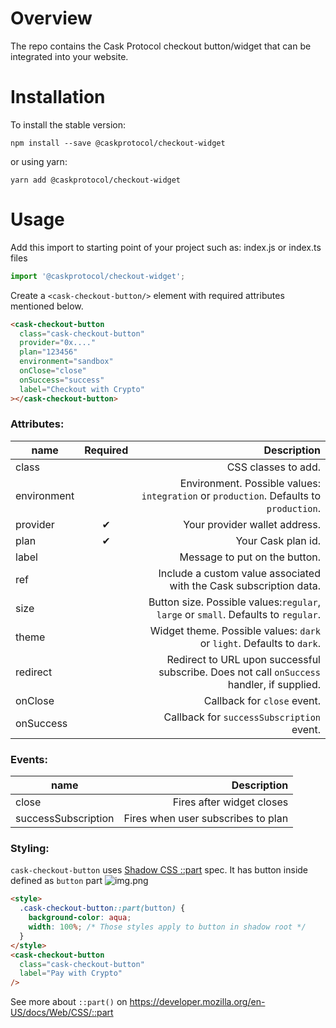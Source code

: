 # Overview

The repo contains the Cask Protocol checkout button/widget that can be integrated into your website.

# Installation

To install the stable version:

```
npm install --save @caskprotocol/checkout-widget
```

or using yarn:

```
yarn add @caskprotocol/checkout-widget
```

# Usage

Add this import to starting point of your project such as: index.js or index.ts files

```ts
import '@caskprotocol/checkout-widget';
```

Create a `<cask-checkout-button/>` element with required attributes mentioned below.

```html
<cask-checkout-button
  class="cask-checkout-button"
  provider="0x...."
  plan="123456"
  environment="sandbox"
  onClose="close"
  onSuccess="success"
  label="Checkout with Crypto"
></cask-checkout-button>
```

### Attributes:

| name        | Required |                                                                                Description |
|-------------|:--------:|-------------------------------------------------------------------------------------------:|
| class       |          |                                                                        CSS classes to add. |
| environment |          |     Environment. Possible values: `integration` or `production`. Defaults to `production`. |
| provider    |    ✔     |                                                              Your provider wallet address. |
| plan        |    ✔     |                                                                         Your Cask plan id. |
| label       |          |                                                              Message to put on the button. |
| ref         |          |                         Include a custom value associated with the Cask subscription data. |
| size        |          |         Button size. Possible values:`regular`, `large` or `small`. Defaults to `regular`. |
| theme       |          |                      Widget theme. Possible values: `dark` or `light`. Defaults to `dark`. |
| redirect    |          | Redirect to URL upon successful subscribe. Does not call `onSuccess` handler, if supplied. |
| onClose     |          |                                                                Callback for `close` event. |
| onSuccess   |          |                                                  Callback for `successSubscription` event. |

### Events:

| name                |                        Description |
| ------------------- | ---------------------------------: |
| close               |          Fires after widget closes |
| successSubscription | Fires when user subscribes to plan |


### Styling:

`cask-checkout-button` uses [Shadow CSS ::part](https://github.com/fergald/docs/blob/master/explainers/css-shadow-parts-1.md) spec. It has button inside defined as `button` part
![img.png](docs/button_part.png)

```html
<style>
  .cask-checkout-button::part(button) {
    background-color: aqua;
    width: 100%; /* Those styles apply to button in shadow root */
  }
</style>
<cask-checkout-button
  class="cask-checkout-button"
  label="Pay with Crypto"
/>
```

See more about `::part()` on https://developer.mozilla.org/en-US/docs/Web/CSS/::part
